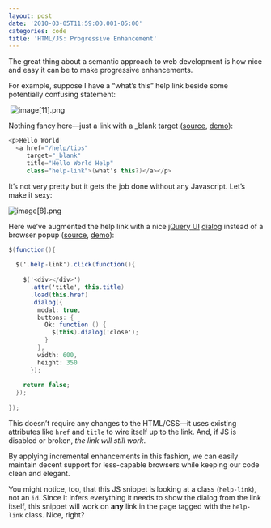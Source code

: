 ```yaml
---
layout: post
date: '2010-03-05T11:59:00.001-05:00'
categories: code
title: 'HTML/JS: Progressive Enhancement'
---
```



The great thing about a semantic approach to web development is how nice and easy it can be to make progressive enhancements.

For example, suppose I have a “what’s this” help link beside some potentially confusing statement:

&#160;![image[11].png](/assets/2010/image[11].png) 



Nothing fancy here—just a link with a _blank target ([source](http://jsbin.com/unuqo/3/edit), [demo](http://jsbin.com/unuqo/3)):  
```cs
<p>Hello World 
  <a href="/help/tips"
     target="_blank" 
     title="Hello World Help"
     class="help-link">(what's this?)</a></p>
```
 
It’s not very pretty but it gets the job done without any Javascript. Let’s make it sexy:


![image[8].png](/assets/2010/image[8].png) 


Here we’ve augmented the help link with a nice [jQuery UI](http://jqueryui.com/home) [dialog](http://jqueryui.com/demos/dialog/) instead of a browser popup ([source](http://jsbin.com/unuqo/4/edit), [demo](http://jsbin.com/unuqo/4)):


```cs
$(function(){
  
  $('.help-link').click(function(){
    
    $('<div></div>')
      .attr('title', this.title)
      .load(this.href)
      .dialog({
        modal: true,
        buttons: {
          Ok: function () {
            $(this).dialog('close');
          }
        },
        width: 600,
        height: 350    
      });
    
    return false;
  });
  
});​
```
 
This doesn’t require any changes to the HTML/CSS—it uses existing attributes like <code>href</code> and <code>title</code> to wire itself up to the link. And, if JS is disabled or broken, *the link will still work*. 


By applying incremental enhancements in this fashion, we can easily maintain decent support for less-capable browsers while keeping our code clean and elegant.


You might notice, too, that this JS snippet is looking at a class (<code>help-link</code>), not an <code>id</code>. Since it infers everything it needs to show the dialog from the link itself, this snippet will work on **any** link in the page tagged with the <code>help-link</code> class. Nice, right?